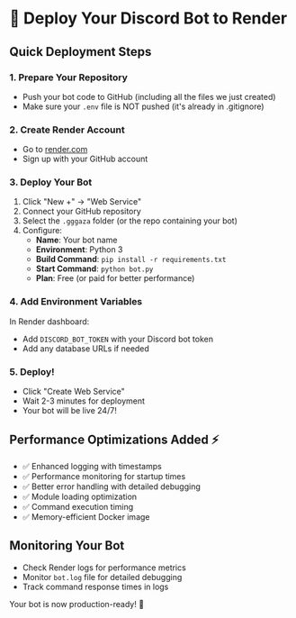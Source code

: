 # 🚀 Deploy Your Discord Bot to Render

## Quick Deployment Steps

### 1. Prepare Your Repository
- Push your bot code to GitHub (including all the files we just created)
- Make sure your `.env` file is NOT pushed (it's already in .gitignore)

### 2. Create Render Account
- Go to [render.com](https://render.com)
- Sign up with your GitHub account

### 3. Deploy Your Bot
1. Click "New +" → "Web Service"
2. Connect your GitHub repository
3. Select the `.gggaza` folder (or the repo containing your bot)
4. Configure:
   - **Name**: Your bot name
   - **Environment**: Python 3
   - **Build Command**: `pip install -r requirements.txt`
   - **Start Command**: `python bot.py`
   - **Plan**: Free (or paid for better performance)

### 4. Add Environment Variables
In Render dashboard:
- Add `DISCORD_BOT_TOKEN` with your Discord bot token
- Add any database URLs if needed

### 5. Deploy!
- Click "Create Web Service"
- Wait 2-3 minutes for deployment
- Your bot will be live 24/7!

## Performance Optimizations Added ⚡
- ✅ Enhanced logging with timestamps
- ✅ Performance monitoring for startup times
- ✅ Better error handling with detailed debugging
- ✅ Module loading optimization
- ✅ Command execution timing
- ✅ Memory-efficient Docker image

## Monitoring Your Bot
- Check Render logs for performance metrics
- Monitor `bot.log` file for detailed debugging
- Track command response times in logs

Your bot is now production-ready! 🎉